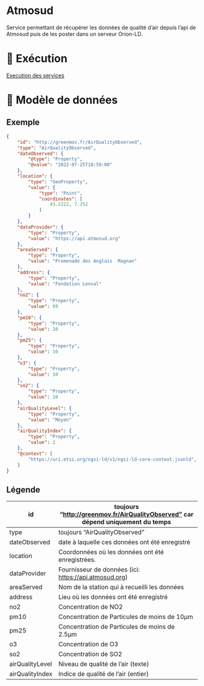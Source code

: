 # Atmosud

Service permettant de récupérer les données de qualité d’air depuis l’api de Atmosud puis de les poster dans un serveur Orion-LD.

# 🚀 Exécution

[Execution des services](Execution%20des%20services%20741ce265eb1d4035a493bf0da39d4d4f.md)

# 📇 Modèle de données

## Exemple

```json
{
    "id": "http://greenmov.fr/AirQualityObserved",
    "type": "AirQualityObserved",
    "dateObserved": {
        "@type": "Property",
        "@value": "2022-07-25T18:59:00"
    },
    "location": {
        "type": "GeoProperty",
        "value": {
            "type": "Point",
            "coordinates": [
                43.2222, 7.252
            ]
        }
    },
    "dataProvider": {
        "type": "Property",
        "value": "https://api.atmosud.org"
    },
    "areaServed": {
        "type": "Property",
        "value": "Promenade des Anglais  Magnan"
    },
    "address": {
        "type": "Property",
        "value": "Fondation Lenval"
    },
    "no2": {
        "type": "Property",
        "value": 69
    },
    "pm10": {
        "type": "Property",
        "value": 10
    },
    "pm25": {
        "type": "Property",
        "value": 10
    },
    "o3": {
        "type": "Property",
        "value": 10
    }, 
    "so2": {
        "type": "Property",
        "value": 10
    }, 
    "airQualityLevel": {
        "type": "Property",
        "value": "Moyen"
    },
    "airQualityIndex": {
        "type": "Property",
        "value": 2
    },
    "@context": [
        "https://uri.etsi.org/ngsi-ld/v1/ngsi-ld-core-context.jsonld",
    ]
}
```

## Légende

| id | toujours “http://greenmov.fr/AirQualityObserved” car dépend uniquement du temps |
| --- | --- |
| type | toujours “AirQualityObserved” |
| dateObserved | date à laquelle ces données ont été enregistré |
| location | Coordonnées où les données ont été enregistrées.  |
| dataProvider | Fournisseur de données (ici: https://api.atmosud.org) |
| areaServed | Nom de la station qui à recueilli les données |
| address | Lieu où les données ont été enregistré |
| no2 | Concentration de NO2 |
| pm10 | Concentration de Particules de moins de 10µm |
| pm25 | Concentration de Particules de moins de 2.5µm |
| o3 | Concentration de O3 |
| so2 | Concentration de SO2 |
| airQualityLevel | Niveau de qualité de l’air (texte) |
| airQualityIndex | Indice de qualité de l’air (entier) |